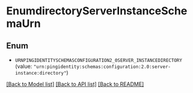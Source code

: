 # EnumdirectoryServerInstanceSchemaUrn

## Enum


* `URNPINGIDENTITYSCHEMASCONFIGURATION2_0SERVER_INSTANCEDIRECTORY` (value: `"urn:pingidentity:schemas:configuration:2.0:server-instance:directory"`)


[[Back to Model list]](../README.md#documentation-for-models) [[Back to API list]](../README.md#documentation-for-api-endpoints) [[Back to README]](../README.md)


